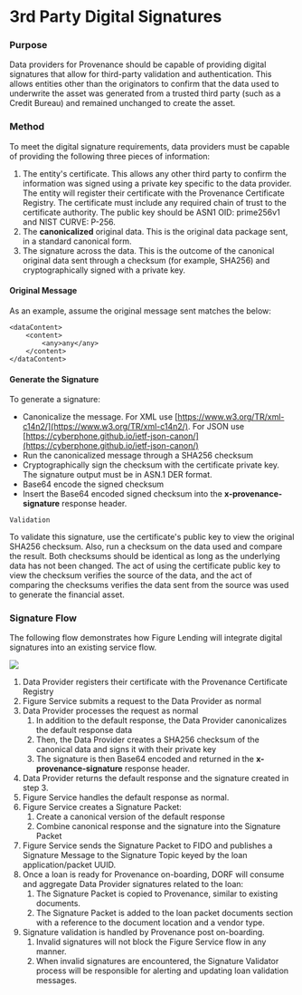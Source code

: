 # 3rd Party Digital Signatures

### Purpose <a id="DigitalSignature-Purpose"></a>

Data providers for Provenance should be capable of providing digital signatures that allow for third-party validation and authentication. This allows entities other than the originators to confirm that the data used to underwrite the asset was generated from a trusted third party \(such as a Credit Bureau\) and remained unchanged to create the asset.

### Method <a id="DigitalSignature-Method"></a>

To meet the digital signature requirements, data providers must be capable of providing the following three pieces of information:

1. The entity's certificate. This allows any other third party to confirm the information was signed using a private key specific to the data provider.  The entity will register their certificate with the Provenance Certificate Registry.  The certificate must include any required chain of trust to the certificate authority.  The public key should be ASN1 OID: prime256v1 and NIST CURVE: P-256.
2. The **canonicalized** original data. This is the original data package sent, in a standard canonical form.
3. The signature across the data. This is the outcome of the canonical original data sent through a checksum \(for example, SHA256\) and cryptographically signed with a private key.

#### **Original Message** <a id="DigitalSignature-OriginalMessage"></a>

As an example, assume the original message sent matches the below:

```text
<dataContent>
    <content>
        <any>any</any>
    </content>
</dataContent>
```

#### **Generate the Signature** <a id="DigitalSignature-GeneratetheSignature"></a>

To generate a signature:

* Canonicalize the message.  For XML use [https://www.w3.org/TR/xml-c14n2/](https://www.w3.org/TR/xml-c14n2/).  For JSON use [https://cyberphone.github.io/ietf-json-canon/](https://cyberphone.github.io/ietf-json-canon/)
* Run the canonicalized message through a SHA256 checksum
* Cryptographically sign the checksum with the certificate private key.  The signature output must be in ASN.1 DER format.
* Base64 encode the signed checksum
* Insert the Base64 encoded signed checksum into the **x-provenance-signature** response header.

```text
Validation
```

To validate this signature, use the certificate's public key to view the original SHA256 checksum. Also, run a checksum on the data used and compare the result. Both checksums should be identical as long as the underlying data has not been changed. The act of using the certificate public key to view the checksum verifies the source of the data, and the act of comparing the checksums verifies the data sent from the source was used to generate the financial asset.

### Signature Flow <a id="DigitalSignature-SignatureFlow"></a>

The following flow demonstrates how Figure Lending will integrate digital signatures into an existing service flow.

![](https://figure.atlassian.net/wiki/download/attachments/578781188/DigSigFlow.jpg?version=2&modificationDate=1573583401126&cacheVersion=1&api=v2)

1. Data Provider registers their certificate with the Provenance Certificate Registry
2. Figure Service submits a request to the Data Provider as normal
3. Data Provider processes the request as normal
   1. In addition to the default response, the Data Provider canonicalizes the default response data
   2. Then, the Data Provider creates a SHA256 checksum of the canonical data and signs it with their private key
   3. The signature is then Base64 encoded and returned in the **x-provenance-signature** response header.
4. Data Provider returns the default response and the signature created in step 3.
5. Figure Service handles the default response as normal.
6. Figure Service creates a Signature Packet:
   1. Create a canonical version of the default response
   2. Combine canonical response and the signature into the Signature Packet
7. Figure Service sends the Signature Packet to FIDO and publishes a Signature Message to the Signature Topic keyed by the loan application/packet UUID.
8. Once a loan is ready for Provenance on-boarding, DORF will consume and aggregate Data Provider signatures related to the loan:
   1. The Signature Packet is copied to Provenance, similar to existing documents.
   2. The Signature Packet is added to the loan packet documents section with a reference to the document location and a vendor type.
9. Signature validation is handled by Provenance post on-boarding.
   1. Invalid signatures will not block the Figure Service flow in any manner.
   2. When invalid signatures are encountered, the Signature Validator process will be responsible for alerting and updating loan validation messages.

